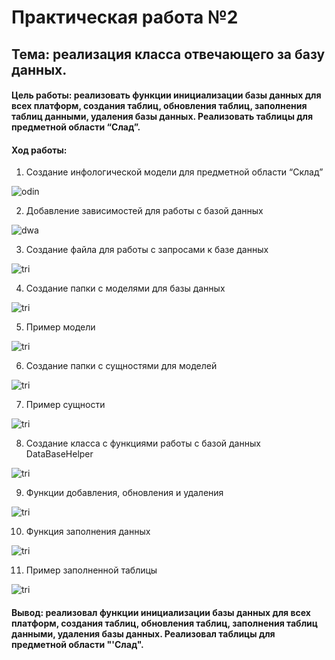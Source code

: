 # Практическая работа №2
## Тема: реализация класса отвечающего за базу данных.

#### Цель работы: реализовать функции инициализации базы данных для всех платформ, создания таблиц, обновления таблиц, заполнения таблиц данными, удаления базы данных. Реализовать таблицы для предметной области “Слад”.

#### Ход работы: 

1. Создание инфологической модели для предметной области “Склад”

![odin](https://github.com/Ikriler/Flutter/blob/pr2/photochki/1.PNG "")

2.	Добавление зависимостей для работы с базой данных

![dwa](https://github.com/Ikriler/Flutter/blob/pr2/photochki/2.PNG "")

3.	Создание файла для работы с запросами к базе данных

![tri](https://github.com/Ikriler/Flutter/blob/pr2/photochki/3.PNG "")

4.	Создание папки с моделями для базы данных

![tri](https://github.com/Ikriler/Flutter/blob/pr2/photochki/4.PNG "")

5.	Пример модели

![tri](https://github.com/Ikriler/Flutter/blob/pr2/photochki/5.PNG "")

6.	Создание папки с сущностями для моделей

![tri](https://github.com/Ikriler/Flutter/blob/pr2/photochki/6.PNG "")

7.	Пример сущности

![tri](https://github.com/Ikriler/Flutter/blob/pr2/photochki/7.PNG "")

8.	Создание класса с функциями работы с базой данных DataBaseHelper

![tri](https://github.com/Ikriler/Flutter/blob/pr2/photochki/8.PNG "")

9.	Функции добавления, обновления и удаления

![tri](https://github.com/Ikriler/Flutter/blob/pr2/photochki/9.PNG "")

10.	 Функция заполнения данных

![tri](https://github.com/Ikriler/Flutter/blob/pr2/photochki/10.PNG "")

11.	 Пример заполненной таблицы

![tri](https://github.com/Ikriler/Flutter/blob/pr2/photochki/11.PNG "")

#### Вывод: реализовал функции инициализации базы данных для всех платформ, создания таблиц, обновления таблиц, заполнения таблиц данными, удаления базы данных. Реализовал таблицы для предметной области "'Слад".
